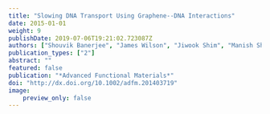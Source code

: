 ```yaml
---
title: "Slowing DNA Transport Using Graphene--DNA Interactions"
date: 2015-01-01
weight: 9
publishDate: 2019-07-06T19:21:02.723087Z
authors: ["Shouvik Banerjee", "James Wilson", "Jiwook Shim", "Manish Shankla", "Elise A. Corbin", "Aleksei Aksimentiev", "Rashid Bashir"]
publication_types: ["2"]
abstract: ""
featured: false
publication: "*Advanced Functional Materials*"
doi: "http://dx.doi.org/10.1002/adfm.201403719"
image:
    preview_only: false
---
```


